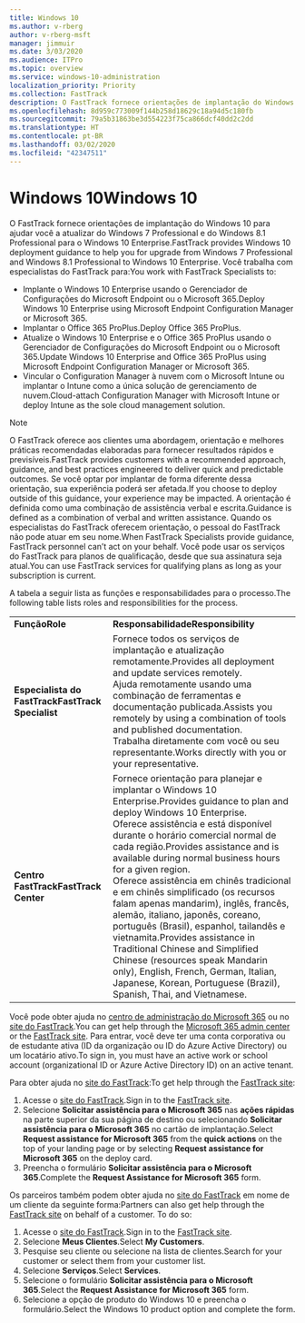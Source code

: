 ```yaml
---
title: Windows 10
ms.author: v-rberg
author: v-rberg-msft
manager: jimmuir
ms.date: 3/03/2020
ms.audience: ITPro
ms.topic: overview
ms.service: windows-10-administration
localization_priority: Priority
ms.collection: FastTrack
description: O FastTrack fornece orientações de implantação do Windows 10 para ajudar você a atualizar do Windows 7 Professional e do Windows 8.1 Professional para o Windows 10 Enterprise.
ms.openlocfilehash: 8d959c773009f144b258d18629c18a94d5c180fb
ms.sourcegitcommit: 79a5b31863be3d554223f75ca866dcf40dd2c2dd
ms.translationtype: HT
ms.contentlocale: pt-BR
ms.lasthandoff: 03/02/2020
ms.locfileid: "42347511"
---
```

# <a name="windows-10"></a><span data-ttu-id="d8c0f-103">Windows 10</span><span class="sxs-lookup"><span data-stu-id="d8c0f-103">Windows 10</span></span>

<span data-ttu-id="d8c0f-104">O FastTrack fornece orientações de implantação do Windows 10 para ajudar você a atualizar do Windows 7 Professional e do Windows 8.1 Professional para o Windows 10 Enterprise.</span><span class="sxs-lookup"><span data-stu-id="d8c0f-104">FastTrack provides Windows 10 deployment guidance to help you for upgrade from Windows 7 Professional and Windows 8.1 Professional to Windows 10 Enterprise.</span></span> <span data-ttu-id="d8c0f-105">Você trabalha com especialistas do FastTrack para:</span><span class="sxs-lookup"><span data-stu-id="d8c0f-105">You work with FastTrack Specialists to:</span></span>

- <span data-ttu-id="d8c0f-106">Implante o Windows 10 Enterprise usando o Gerenciador de Configurações do Microsoft Endpoint ou o Microsoft 365.</span><span class="sxs-lookup"><span data-stu-id="d8c0f-106">Deploy Windows 10 Enterprise using Microsoft Endpoint Configuration Manager or Microsoft 365.</span></span>
- <span data-ttu-id="d8c0f-107">Implantar o Office 365 ProPlus.</span><span class="sxs-lookup"><span data-stu-id="d8c0f-107">Deploy Office 365 ProPlus.</span></span> 
- <span data-ttu-id="d8c0f-108">Atualize o Windows 10 Enterprise e o Office 365 ProPlus usando o Gerenciador de Configurações do Microsoft Endpoint ou o Microsoft 365.</span><span class="sxs-lookup"><span data-stu-id="d8c0f-108">Update Windows 10 Enterprise and Office 365 ProPlus using Microsoft Endpoint Configuration Manager or Microsoft 365.</span></span>
- <span data-ttu-id="d8c0f-109">Vincular o Configuration Manager à nuvem com o Microsoft Intune ou implantar o Intune como a única solução de gerenciamento de nuvem.</span><span class="sxs-lookup"><span data-stu-id="d8c0f-109">Cloud-attach Configuration Manager with Microsoft Intune or deploy Intune as the sole cloud management solution.</span></span>
  
> [!NOTE]
> <span data-ttu-id="d8c0f-110">O FastTrack oferece aos clientes uma abordagem, orientação e melhores práticas recomendadas elaboradas para fornecer resultados rápidos e previsíveis.</span><span class="sxs-lookup"><span data-stu-id="d8c0f-110">FastTrack provides customers with a recommended approach, guidance, and best practices engineered to deliver quick and predictable outcomes.</span></span> <span data-ttu-id="d8c0f-111">Se você optar por implantar de forma diferente dessa orientação, sua experiência poderá ser afetada.</span><span class="sxs-lookup"><span data-stu-id="d8c0f-111">If you choose to deploy outside of this guidance, your experience may be impacted.</span></span> <span data-ttu-id="d8c0f-112">A orientação é definida como uma combinação de assistência verbal e escrita.</span><span class="sxs-lookup"><span data-stu-id="d8c0f-112">Guidance is defined as a combination of verbal and written assistance.</span></span> <span data-ttu-id="d8c0f-113">Quando os especialistas do FastTrack oferecem orientação, o pessoal do FastTrack não pode atuar em seu nome.</span><span class="sxs-lookup"><span data-stu-id="d8c0f-113">When FastTrack Specialists provide guidance, FastTrack personnel can’t act on your behalf.</span></span> <span data-ttu-id="d8c0f-114">Você pode usar os serviços do FastTrack para planos de qualificação, desde que sua assinatura seja atual.</span><span class="sxs-lookup"><span data-stu-id="d8c0f-114">You can use FastTrack services for qualifying plans as long as your subscription is current.</span></span>  
    
<span data-ttu-id="d8c0f-115">A tabela a seguir lista as funções e responsabilidades para o processo.</span><span class="sxs-lookup"><span data-stu-id="d8c0f-115">The following table lists roles and responsibilities for the process.</span></span>

|||
|:-----|:-----|
|<span data-ttu-id="d8c0f-116">**Função**</span><span class="sxs-lookup"><span data-stu-id="d8c0f-116">**Role**</span></span> <br/> |<span data-ttu-id="d8c0f-117">**Responsabilidade**</span><span class="sxs-lookup"><span data-stu-id="d8c0f-117">**Responsibility**</span></span> <br/> |
|<span data-ttu-id="d8c0f-118">**Especialista do FastTrack**</span><span class="sxs-lookup"><span data-stu-id="d8c0f-118">**FastTrack Specialist**</span></span> <br/> |<span data-ttu-id="d8c0f-119">Fornece todos os serviços de implantação e atualização remotamente.</span><span class="sxs-lookup"><span data-stu-id="d8c0f-119">Provides all deployment and update services remotely.</span></span>  <br/> <span data-ttu-id="d8c0f-120">Ajuda remotamente usando uma combinação de ferramentas e documentação publicada.</span><span class="sxs-lookup"><span data-stu-id="d8c0f-120">Assists you remotely by using a combination of tools and published documentation.</span></span> <br/> <span data-ttu-id="d8c0f-121">Trabalha diretamente com você ou seu representante.</span><span class="sxs-lookup"><span data-stu-id="d8c0f-121">Works directly with you or your representative.</span></span>|
|<span data-ttu-id="d8c0f-122">**Centro FastTrack**</span><span class="sxs-lookup"><span data-stu-id="d8c0f-122">**FastTrack Center**</span></span>  <br/> |<span data-ttu-id="d8c0f-123">Fornece orientação para planejar e implantar o Windows 10 Enterprise.</span><span class="sxs-lookup"><span data-stu-id="d8c0f-123">Provides guidance to plan and deploy Windows 10 Enterprise.</span></span>   <br/> <span data-ttu-id="d8c0f-124">Oferece assistência e está disponível durante o horário comercial normal de cada região.</span><span class="sxs-lookup"><span data-stu-id="d8c0f-124">Provides assistance and is available during normal business hours for a given region.</span></span> <br/> <span data-ttu-id="d8c0f-125">Oferece assistência em chinês tradicional e em chinês simplificado (os recursos falam apenas mandarim), inglês, francês, alemão, italiano, japonês, coreano, português (Brasil), espanhol, tailandês e vietnamita.</span><span class="sxs-lookup"><span data-stu-id="d8c0f-125">Provides assistance in Traditional Chinese and Simplified Chinese (resources speak Mandarin only), English, French, German, Italian, Japanese, Korean, Portuguese (Brazil), Spanish, Thai, and Vietnamese.</span></span>|
 
<span data-ttu-id="d8c0f-126">Você pode obter ajuda no [centro de administração do Microsoft 365](https://go.microsoft.com/fwlink/?linkid=2032704) ou no [site do FastTrack](https://go.microsoft.com/fwlink/?linkid=780698).</span><span class="sxs-lookup"><span data-stu-id="d8c0f-126">You can get help through the [Microsoft 365 admin center](https://go.microsoft.com/fwlink/?linkid=2032704) or the [FastTrack site](https://go.microsoft.com/fwlink/?linkid=780698).</span></span> <span data-ttu-id="d8c0f-127">Para entrar, você deve ter uma conta corporativa ou de estudante ativa (ID da organização ou ID do Azure Active Directory) ou um locatário ativo.</span><span class="sxs-lookup"><span data-stu-id="d8c0f-127">To sign in, you must have an active work or school account (organizational ID or Azure Active Directory ID) on an active tenant.</span></span> 

<span data-ttu-id="d8c0f-128">Para obter ajuda no [site do FastTrack](https://go.microsoft.com/fwlink/?linkid=780698):</span><span class="sxs-lookup"><span data-stu-id="d8c0f-128">To get help through the [FastTrack site](https://go.microsoft.com/fwlink/?linkid=780698):</span></span> 
1.  <span data-ttu-id="d8c0f-129">Acesse o [site do FastTrack](https://go.microsoft.com/fwlink/?linkid=780698).</span><span class="sxs-lookup"><span data-stu-id="d8c0f-129">Sign in to the [FastTrack site](https://go.microsoft.com/fwlink/?linkid=780698).</span></span> 
2.  <span data-ttu-id="d8c0f-130">Selecione **Solicitar assistência para o Microsoft 365** nas **ações rápidas** na parte superior da sua página de destino ou selecionando **Solicitar assistência para o Microsoft 365** no cartão de implantação.</span><span class="sxs-lookup"><span data-stu-id="d8c0f-130">Select **Request assistance for Microsoft 365** from the **quick actions** on the top of your landing page or by selecting **Request assistance for Microsoft 365** on the deploy card.</span></span>
3.  <span data-ttu-id="d8c0f-131">Preencha o formulário **Solicitar assistência para o Microsoft 365**.</span><span class="sxs-lookup"><span data-stu-id="d8c0f-131">Complete the **Request Assistance for Microsoft 365** form.</span></span>
  
<span data-ttu-id="d8c0f-p104">Os parceiros também podem obter ajuda no [site do FastTrack](https://go.microsoft.com/fwlink/?linkid=780698) em nome de um cliente da seguinte forma:</span><span class="sxs-lookup"><span data-stu-id="d8c0f-p104">Partners can also get help through the [FastTrack site](https://go.microsoft.com/fwlink/?linkid=780698) on behalf of a customer. To do so:</span></span>
1.  <span data-ttu-id="d8c0f-134">Acesse o [site do FastTrack](https://go.microsoft.com/fwlink/?linkid=780698).</span><span class="sxs-lookup"><span data-stu-id="d8c0f-134">Sign in to the [FastTrack site](https://go.microsoft.com/fwlink/?linkid=780698).</span></span> 
2.  <span data-ttu-id="d8c0f-135">Selecione **Meus Clientes**.</span><span class="sxs-lookup"><span data-stu-id="d8c0f-135">Select **My Customers**.</span></span>
3.  <span data-ttu-id="d8c0f-136">Pesquise seu cliente ou selecione na lista de clientes.</span><span class="sxs-lookup"><span data-stu-id="d8c0f-136">Search for your customer or select them from your customer list.</span></span>
4.  <span data-ttu-id="d8c0f-137">Selecione **Serviços**.</span><span class="sxs-lookup"><span data-stu-id="d8c0f-137">Select **Services**.</span></span>
5.  <span data-ttu-id="d8c0f-138">Selecione o formulário **Solicitar assistência para o Microsoft 365**.</span><span class="sxs-lookup"><span data-stu-id="d8c0f-138">Select the **Request Assistance for Microsoft 365** form.</span></span>
6.  <span data-ttu-id="d8c0f-139">Selecione a opção de produto do Windows 10 e preencha o formulário.</span><span class="sxs-lookup"><span data-stu-id="d8c0f-139">Select the Windows 10 product option and complete the form.</span></span>
 